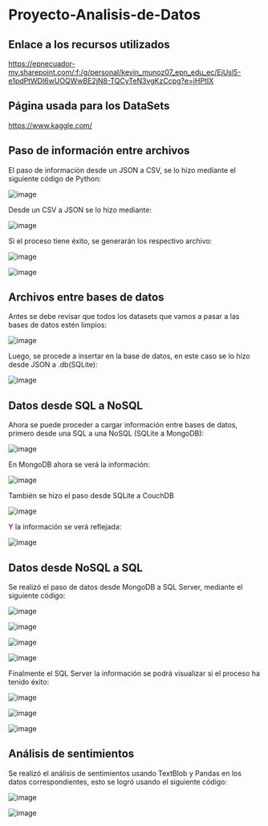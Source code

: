 # Proyecto-Analisis-de-Datos

## Enlace a los recursos utilizados

https://epnecuador-my.sharepoint.com/:f:/g/personal/kevin_munoz07_epn_edu_ec/EjUsl5-e1pdPtWDI6wUOQWwBE2jN8-TQCyTeN3vgKzCcpg?e=jHPtIX

## Página usada para los DataSets

https://www.kaggle.com/

## Paso de información entre archivos

El paso de información desde un JSON a CSV, se lo hizo mediante el siguiente código de Python:

![image](https://github.com/user-attachments/assets/8fc84cf3-e87e-4f3b-bbc5-b741cd6abc90)

Desde un CSV a JSON se lo hizo mediante:

![image](https://github.com/user-attachments/assets/ca03cb66-525a-403e-9704-9f5784299ddc)

Si el proceso tiene éxito, se generarán los respectivo archivo:

![image](https://github.com/user-attachments/assets/2ebec375-6070-4fb7-841d-1af4ce2d5518)

![image](https://github.com/user-attachments/assets/b7d0b562-0465-42da-ad22-93e13d6252aa)

## Archivos entre bases de datos

Antes se debe revisar que todos los datasets que vamos a pasar a las bases de datos estén limpios:

![image](https://github.com/user-attachments/assets/170047f3-633d-4da1-821e-b0856d30c5d1)

Luego, se procede a insertar en la base de datos, en este caso se lo hizo desde JSON a .db(SQLite):

![image](https://github.com/user-attachments/assets/e03b2590-28eb-4d5c-9f40-c09a91021b2d)

## Datos desde SQL a NoSQL

Ahora se puede proceder a cargar información entre bases de datos, primero desde una SQL a una NoSQL (SQLite a MongoDB):

![image](https://github.com/user-attachments/assets/a41e5f9f-3666-4d9f-9732-e2ff61a43dc8)

En MongoDB ahora se verá la información:

![image](https://github.com/user-attachments/assets/be398685-c125-497f-bd23-e5454379ff82)

También se hizo el paso desde SQLite a CouchDB

![image](https://github.com/user-attachments/assets/bb26d902-b907-4c6d-a203-34eb36b9d96b)

Y la información se verá reflejada:

![image](https://github.com/user-attachments/assets/3de10556-76b0-4710-ba41-ff963da763ca)

## Datos desde NoSQL a SQL

Se realizó el paso de datos desde MongoDB a SQL Server, mediante el siguiente código:

![image](https://github.com/user-attachments/assets/9dafd6dd-34a9-4094-8f09-c73f1eccd7b4)

![image](https://github.com/user-attachments/assets/07a600b4-38cb-46e4-be18-700cb7bfb207)

![image](https://github.com/user-attachments/assets/d8e00eec-eb9c-4e66-808f-636d6de22a9a)

![image](https://github.com/user-attachments/assets/13f38994-d0ef-40b4-89ba-f59e231a6870)

Finalmente el SQL Server la información se podrá visualizar si el proceso ha tenido éxito:

![image](https://github.com/user-attachments/assets/be6ba770-ba04-48c4-8366-80dd62fad94d)

![image](https://github.com/user-attachments/assets/7ccd79fb-3fdb-4f6b-ac53-999883a3e94f)

![image](https://github.com/user-attachments/assets/1550cb2c-54fc-4061-8019-dc513f5208c9)

## Análisis de sentimientos

Se realizó el análisis de sentimientos usando TextBlob y Pandas en los datos correspondientes, esto se logró usando el siguiente código:

![image](https://github.com/user-attachments/assets/24ababf5-b1e3-40a4-bb9e-4e41bbca7a65)

![image](https://github.com/user-attachments/assets/07452002-59b8-4eda-bb70-1c4a27fccf0c)






























